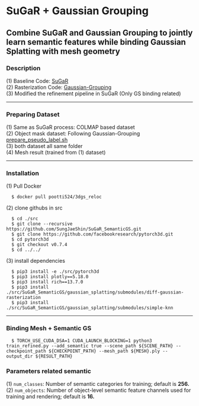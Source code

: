 # SuGaR + Gaussian Grouping
## Combine SuGaR and Gaussian Grouping to jointly learn semantic features while binding Gaussian Splatting with mesh geometry

### Description
(1) Baseline Code: [SuGaR](https://github.com/Anttwo/SuGaR.git) <br>
(2) Rasterization Code: [Gaussian-Grouping](https://github.com/lkeab/gaussian-grouping.git) <br>
(3) Modified the refinement pipeline in SuGaR (Only GS binding related) <br>

---
### Preparing Dataset
(1) Same as SuGaR process: COLMAP based dataset <br>
(2) Object mask dataset: Following Gaussian-Grouping [prepare_pseudo_label.sh](https://github.com/lkeab/gaussian-grouping/blob/0ab60afed3385b717c985af1d30a20f7b0884c89/script/prepare_pseudo_label.sh) <br>
(3) both dataset all same folder <br>
(4) Mesh result (trained from (1) dataset)

---
### Installation
(1) Pull Docker 
  ```
    $ docker pull pootti524/3dgs_reloc
  ```

(2) clone githubs in src
  ```
    $ cd ./src
    $ git clone --recursive https://github.com/SungJaeShin/SuGaR_SemanticGS.git
    $ git clone https://github.com/facebookresearch/pytorch3d.git
    $ cd pytorch3d
    $ git checkout v0.7.4
    $ cd ../../
  ```

(3) install dependencies
  ```
    $ pip3 install -e ./src/pytorch3d
    $ pip3 install plotly==5.18.0
    $ pip3 install rich==13.7.0
    $ pip3 install ./src/SuGaR_SemanticGS/gaussian_splatting/submodules/diff-gaussian-rasterization
    $ pip3 install ./src/SuGaR_SemanticGS/gaussian_splatting/submodules/simple-knn
  ```

---
### Binding Mesh + Semantic GS
```
  $ TORCH_USE_CUDA_DSA=1 CUDA_LAUNCH_BLOCKING=1 python3 train_refined.py --add_semantic true --scene_path ${SCENE_PATH} --checkpoint_path ${CHECKPOINT_PATH} --mesh_path ${MESH}.ply --output_dir ${RESULT_PATH}
```

### Parameters related semantic 
(1) `num_classes`: Number of semantic categories for training; default is **256.** <br>
(2) `num_objects`: Number of object-level semantic feature channels used for training and rendering; default is **16.**
